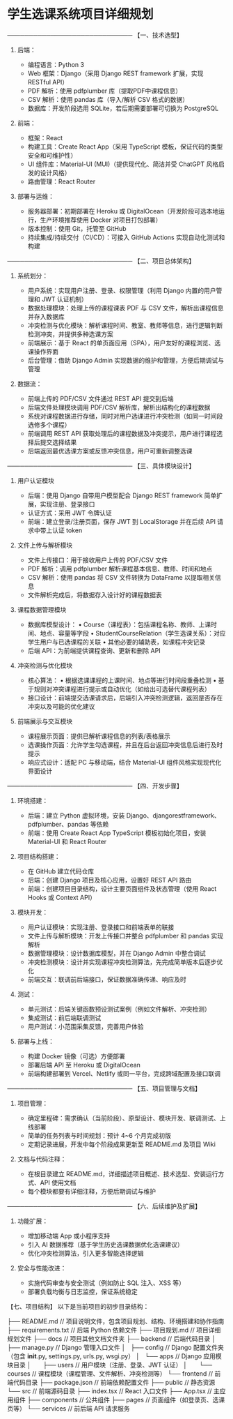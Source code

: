# 学生选课系统项目详细规划

─────────────────────────────
【一、技术选型】

1. 后端：
   - 编程语言：Python 3
   - Web 框架：Django（采用 Django REST framework 扩展，实现 RESTful API）
   - PDF 解析：使用 pdfplumber 库（提取PDF中课程信息）
   - CSV 解析：使用 pandas 库（导入/解析 CSV 格式的数据）
   - 数据库：开发阶段选用 SQLite，若后期需要部署可切换为 PostgreSQL

2. 前端：
   - 框架：React
   - 构建工具：Create React App（采用 TypeScript 模板，保证代码的类型安全和可维护性）
   - UI 组件库：Material-UI (MUI)（提供现代化、简洁并受 ChatGPT 风格启发的设计风格）
   - 路由管理：React Router

3. 部署与运维：
   - 服务器部署：初期部署在 Heroku 或 DigitalOcean（开发阶段可选本地运行，生产环境推荐使用 Docker 对项目打包部署）
   - 版本控制：使用 Git，托管至 GitHub
   - 持续集成/持续交付（CI/CD）：可接入 GitHub Actions 实现自动化测试和构建

─────────────────────────────
【二、项目总体架构】

1. 系统划分：
   - 用户系统：实现用户注册、登录、权限管理（利用 Django 内置的用户管理和 JWT 认证机制）
   - 数据处理模块：处理上传的课程课表 PDF 与 CSV 文件，解析出课程信息并存入数据库
   - 冲突检测与优化模块：解析课程时间、教室、教师等信息，进行逻辑判断检测冲突，并提供多种选课方案
   - 前端展示：基于 React 的单页面应用（SPA），用户友好的课程浏览、选课操作界面
   - 后台管理：借助 Django Admin 实现数据的维护和管理，方便后期调试与管理

2. 数据流：
   - 前端上传的 PDF/CSV 文件通过 REST API 提交到后端
   - 后端文件处理模块调用 PDF/CSV 解析库，解析出结构化的课程数据
   - 系统对课程数据进行存储，同时对用户选课进行冲突检测（如同一时间段选修多个课程）
   - 前端调用 REST API 获取处理后的课程数据及冲突提示，用户进行课程选择后提交选择结果
   - 后端返回最优选课方案或反馈冲突信息，用户可重新调整选课

─────────────────────────────
【三、具体模块设计】

1. 用户认证模块
   - 后端：使用 Django 自带用户模型配合 Django REST framework 简单扩展，实现注册、登录接口
   - 认证方式：采用 JWT 令牌认证
   - 前端：建立登录/注册页面，保存 JWT 到 LocalStorage 并在后续 API 请求中带上认证 token

2. 文件上传与解析模块
   - 文件上传接口：用于接收用户上传的 PDF/CSV 文件
   - PDF 解析：调用 pdfplumber 解析课程基本信息、教师、时间和地点
   - CSV 解析：使用 pandas 将 CSV 文件转换为 DataFrame 以提取相关信息
   - 文件解析完成后，将数据存入设计好的课程数据表

3. 课程数据管理模块
   - 数据库模型设计：
     • Course（课程表）：包括课程名称、教师、上课时间、地点、容量等字段
     • StudentCourseRelation（学生选课关系）：对应学生用户与已选课程的关联
     • 其他必要的辅助表，如课程冲突记录
   - 后端 API：为前端提供课程查询、更新和删除 API

4. 冲突检测与优化模块
   - 核心算法：
     • 根据选课课程的上课时间、地点等进行时间段重叠检测
     • 基于规则对冲突课程进行提示或自动优化（如给出可选替代课程列表）
   - 接口设计：前端提交选课请求后，后端引入冲突检测逻辑，返回是否存在冲突以及可能的优化建议

5. 前端展示与交互模块
   - 课程展示页面：提供已解析课程信息的列表/表格展示
   - 选课操作页面：允许学生勾选课程，并且在后台返回冲突信息后进行及时提示
   - 响应式设计：适配 PC 与移动端，结合 Material-UI 组件风格实现现代化界面设计

─────────────────────────────
【四、开发步骤】

1. 环境搭建：
   - 后端：建立 Python 虚拟环境，安装 Django、djangorestframework、pdfplumber、pandas 等依赖
   - 前端：使用 Create React App TypeScript 模板初始化项目，安装 Material-UI 和 React Router

2. 项目结构搭建：
   - 在 GitHub 建立代码仓库
   - 后端：创建 Django 项目及核心应用，设置好 REST API 路由
   - 前端：创建项目目录结构，设计主要页面组件及状态管理（使用 React Hooks 或 Context API）

3. 模块开发：
   - 用户认证模块：实现注册、登录接口和前端表单的联接
   - 文件上传与解析模块：开发上传接口并整合 pdfplumber 和 pandas 实现解析
   - 数据管理模块：设计数据库模型，并在 Django Admin 中整合调试
   - 冲突检测模块：设计并实现课程冲突检测算法，先完成简单版本后逐步优化
   - 前端交互：联调前后端接口，保证数据准确传递、响应及时

4. 测试：
   - 单元测试：后端关键函数预设测试案例（例如文件解析、冲突检测）
   - 集成测试：前后端联调测试
   - 用户测试：小范围采集反馈，完善用户体验

5. 部署与上线：
   - 构建 Docker 镜像（可选）方便部署
   - 部署后端 API 至 Heroku 或 DigitalOcean
   - 前端构建部署到 Vercel、Netlify 或同一平台，完成跨域配置及接口联调

─────────────────────────────
【五、项目管理与文档】

1. 项目管理：
   - 确定里程碑：需求确认（当前阶段）、原型设计、模块开发、联调测试、上线部署
   - 简单的任务列表与时间规划：预计 4~6 个月完成初版
   - 定期记录进展，开发中每个阶段成果更新至 README.md 及项目 Wiki

2. 文档与代码注释：
   - 在根目录建立 README.md，详细描述项目概述、技术选型、安装运行方式、API 使用文档
   - 每个模块都要有详细注释，方便后期调试与维护

─────────────────────────────
【六、后续维护及扩展】

1. 功能扩展：
   - 增加移动端 App 或小程序支持
   - 引入 AI 数据推荐（基于学生历史选课数据优化选课建议）
   - 优化冲突检测算法，引入更多智能选择逻辑

2. 安全与性能改进：
   - 实施代码审查与安全测试（例如防止 SQL 注入、XSS 等）
   - 部署负载均衡与日志监控，保证系统稳定

【七、项目结构】
以下是当前项目的初步目录结构：

├── README.md                 // 项目说明文件，包含项目规划、结构、环境搭建和协作指南
├── requirements.txt          // 后端 Python 依赖文件
├── 项目规划.md               // 项目详细规划文件
├── docs                      // 项目其他文档文件夹
├── backend                   // 后端代码目录
│   ├── manage.py             // Django 管理入口文件
│   ├── config                // Django 配置文件夹（包含 __init__.py, settings.py, urls.py, wsgi.py）
│   └── apps                  // Django 应用模块目录
│       ├── users             // 用户模块（注册、登录、JWT 认证）
│       └── courses           // 课程模块（课程管理、文件解析、冲突检测等）
└── frontend                  // 前端代码目录
    ├── package.json          // 前端依赖配置文件
    ├── public                // 静态资源
    └── src                   // 前端源码目录
        ├── index.tsx        // React 入口文件
        ├── App.tsx          // 主应用组件
        ├── components       // 公共组件
        ├── pages            // 页面组件（如登录页、选课页等）
        └── services         // 前后端 API 请求服务

